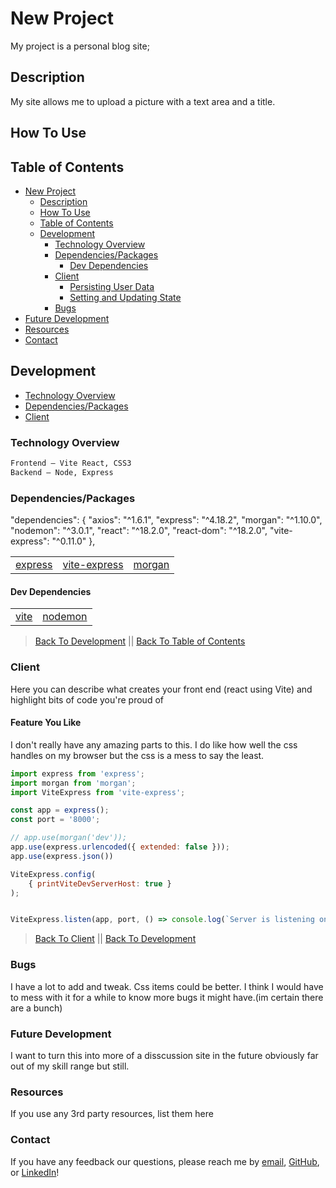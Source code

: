 # New Project
My project is a personal blog site;
<!-- This is how you would show a photo -->
<!-- ![App hero image](/public/assets/img/readme/app.png) -->

## Description

My site allows me to upload a picture with a text area and a title.


&NewLine;
&NewLine;

## How To Use

## Table of Contents

- [New Project](#new-project)
  - [Description](#description)
  - [How To Use](#how-to-use)
  - [Table of Contents](#table-of-contents)
  - [Development](#development)
    - [Technology Overview](#technology-overview)
    - [Dependencies/Packages](#dependenciespackages)
      - [Dev Dependencies](#dev-dependencies)
    - [Client](#client)
      - [Persisting User Data](#persisting-user-data)
      - [Setting and Updating State](#setting-and-updating-state)
    - [Bugs](#bugs)
- [Future Development](#future-development)
- [Resources](#resources)
- [Contact](#contact)

## Development

- [Technology Overview](#technology-overview)
- [Dependencies/Packages](#dependenciespackages)
- [Client](#client)

### Technology Overview

&NewLine;
&NewLine;

```sh
Frontend – Vite React, CSS3 
Backend – Node, Express
```

&NewLine;
&NewLine;

### Dependencies/Packages
 "dependencies": {
    "axios": "^1.6.1",
    "express": "^4.18.2",
    "morgan": "^1.10.0",
    "nodemon": "^3.0.1",
    "react": "^18.2.0",
    "react-dom": "^18.2.0",
    "vite-express": "^0.11.0"
  },

&NewLine;
&NewLine;

<!-- This is how you make a table -->

| | | |
| ------ | ------ | ------ |
| [express](https://www.npmjs.com/package/express) | [vite-express](https://www.npmjs.com/package/vite-express) | [morgan](https://www.npmjs.com/package/morgan) |

&NewLine;
&NewLine;

#### Dev Dependencies

&NewLine;
&NewLine;

| | |
| ------ | ------ |
| [vite](https://www.npmjs.com/package/vite) | [nodemon](https://www.npmjs.com/package/nodemon) |

&NewLine;
&NewLine;

> [Back To Development](#development) || [Back To Table of Contents](#table-of-contents)

### Client

Here you can describe what creates your front end (react using Vite) and highlight bits of code you're proud of

&NewLine;
&NewLine;

#### Feature You Like
I don't really have any amazing parts to this. I do like how well the css handles on my browser but the css is a mess to say the least.

<!-- this is how you make coding snippets -->

``` js
import express from 'express';
import morgan from 'morgan';
import ViteExpress from 'vite-express';

const app = express();
const port = '8000';

// app.use(morgan('dev'));
app.use(express.urlencoded({ extended: false }));
app.use(express.json())

ViteExpress.config(
    { printViteDevServerHost: true }
);


ViteExpress.listen(app, port, () => console.log(`Server is listening on http://localhost:${port}`));
```

> [Back To Client](#client) || [Back To Development](#development)



### Bugs

I have a lot to add and tweak. Css items could be better. I think I would have to mess with it for a while to know more bugs it might have.(im certain there are a bunch)

### Future Development

I want to turn this into more of a disscussion site in the future obviously far out of my skill range but still.

### Resources

If you use any 3rd party resources, list them here

### Contact

If you have any feedback our questions, please reach me by [email](example@outlook.com), [GitHub](https://github.com/MyUserName), or [LinkedIn](https://www.linkedin.com/)!